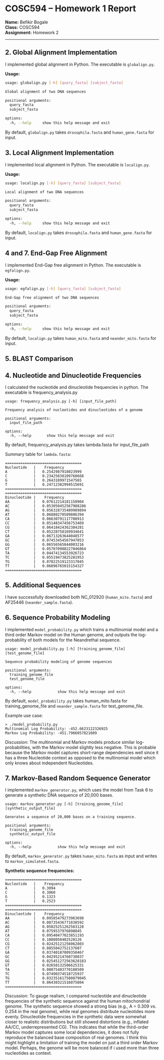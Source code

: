 # COSC594 – Homework 1 Report

**Name:** Befikir Bogale  
**Class:** COSC594  
**Assignment:** Homework 2

---

## 2. Global Alignment Implementation
I implemented global alignment in Python. The executable is `globalign.py`.  

**Usage:**  
```bash
usage: globalign.py [-h] [query_fasta] [subject_fasta]

Global alignment of two DNA sequences

positional arguments:
  query_fasta
  subject_fasta

options:
  -h, --help     show this help message and exit
```

By default, `globalign.py` takes `drosophila.fasta` and `human_gene.fasta` for input.


## 3. Local Alignment Implementation
I implemented local alignment in Python. The executable is `localign.py`.  

**Usage:**  
```bash
usage: localign.py [-h] [query_fasta] [subject_fasta]

Local alignment of two DNA sequences

positional arguments:
  query_fasta
  subject_fasta

options:
  -h, --help     show this help message and exit
```

By default, `localign.py` takes `drosophila.fasta` and `human_gene.fasta` for input.


## 4 and 7. End-Gap Free Alignment
I implemented End-Gap free alignment in Python. The executable is `egfalign.py`.  

**Usage:**  
```bash
usage: egfalign.py [-h] [query_fasta] [subject_fasta]

End-Gap free alignment of two DNA sequences

positional arguments:
  query_fasta
  subject_fasta

options:
  -h, --help     show this help message and exit
```

By default, `localign.py` takes `human_mito.fasta` and `neander_mito.fasta` for input.

## 5. BLAST Comparison
















## 4. Nucleotide and Dinucleotide Frequencies
I calculated the nucleotide and dinucleotide frequencies in python. The executable is frequency_analysis.py

```
usage: frequency_analysis.py [-h] [input_file_path]

Frequency analysis of nucleotides and dinucleotides of a genome

positional arguments:
  input_file_path

options:
  -h, --help       show this help message and exit
```

By default, frequency_analysis.py takes lambda.fasta for input_file_path

Summary table for `lambda.fasta`:
```
===================================
Nucleotide   |    Frequency
A            |   0.2542987918023999
C            |   0.23425838109768668
G            |   0.2643189971547565
T            |   0.24712382994515691
===================================
===================================
Dinucleotide |    Frequency
AA           |   0.07612214181150904
AC           |   0.053050452567988286
AG           |   0.056328735489989894
AT           |   0.06880270509886394
CA           |   0.06630791117708913
CC           |   0.05148347456753469
CG           |   0.06418424362384281
CT           |   0.05228758169934641
GA           |   0.06713263644048577
GC           |   0.07453454567947053
GG           |   0.06556565844003216
GT           |   0.057070988227046864
TA           |   0.04474134553926723
TC           |   0.05519473825281953
TG           |   0.07822519123317045
TT           |   0.06896765015154327
===================================
```

## 5.  Additional Sequences
I have successfully downloaded both NC_012920 (`human_mito.fasta`) and AF25446 (`neander_sample.fasta`).

## 6. Sequence Probability Modeling
I implemented `model_probability.py` which trains a multinomial model and a third order Markov model on the Human genome, and outputs the log-probability of both models for the Neandrethal sequence.

```
usage: model_probability.py [-h] [training_genome_file] [test_genome_file]

Sequence probability modeling of genome sequences

positional arguments:
  training_genome_file
  test_genome_file

options:
  -h, --help            show this help message and exit
```

By default, `model_probability.py` takes human_mito.fasta for training_genome_file and `neander_sample.fasta` for test_genome_file.

Example use case:
```
> ./model_probability.py 
Multinomial Log Probability: -452.6623122326925
Markov Log Probability: -451.7966057821609
```

Discussion:
The multinomial and Markov models produce similar log-probabilities, with the Markov model slightly less negative. This is probable because the Markov model captures short-range dependencies well since it has a three Nucleotide context as opposed to the multinomial model which only knows about independent Nucleotides. 

## 7. Markov-Based Random Sequence Generator
I implemented `markov_generator.py`, which uses the model from Task 6 to generate a synthetic DNA sequence of 20,000 bases.

```
usage: markov_generator.py [-h] [training_genome_file] [synthetic_output_file]

Generates a sequence of 20,000 bases on a training sequence.

positional arguments:
  training_genome_file
  synthetic_output_file

options:
  -h, --help            show this help message and exit
```

By default, `markov_generator.py` takes `human_mito.fasta` as input and writes to `markov_simulated.fasta`.

**Synthetic sequence frequencies:**
```
===================================
Nucleotide   |    Frequency
A            |   0.3094
C            |   0.3060
G            |   0.1323
T            |   0.2523
===================================
===================================
Dinucleotide |    Frequency
AA           |   0.09585479273963698
AC           |   0.08735436771838592
AG           |   0.05025251262563128
AT           |   0.0759537976898845
CA           |   0.09540477023851193
CC           |   0.1008050402520126
CG           |   0.02425121256062803
CT           |   0.0855042752137607
GA           |   0.03740187009350467
GC           |   0.04295214760738037
GG           |   0.025451272563628183
GT           |   0.02650132506625331
TA           |   0.08075403770188509
TC           |   0.07490374518725937
TG           |   0.032351617580879045
TT           |   0.06430321516075804
===================================
```

Discussion:
To gauge realism, I compared nucleotide and dinucleotide frequencies of the synthetic sequence against the human mitochondrial genome. The synthetic sequence showed a strong bias (e.g., A = 0.309 vs. 0.254 in the real genome), while real genomes distribute nucleotides more evenly. Dinucleotide frequencies in the synthetic data were somewhat closer to realistic distributions but still showed distortions (e.g., inflated AA/CC, underrepresented CG). This indicates that while the third-order Markov model captures some local dependencies, it does not fully reproduce the balanced base composition of real genomes. I think this might highlight a limitation of training the model on just a third order Markov model. Perhaps, the genome will be more balanced if i used more than three nucleotides as context.